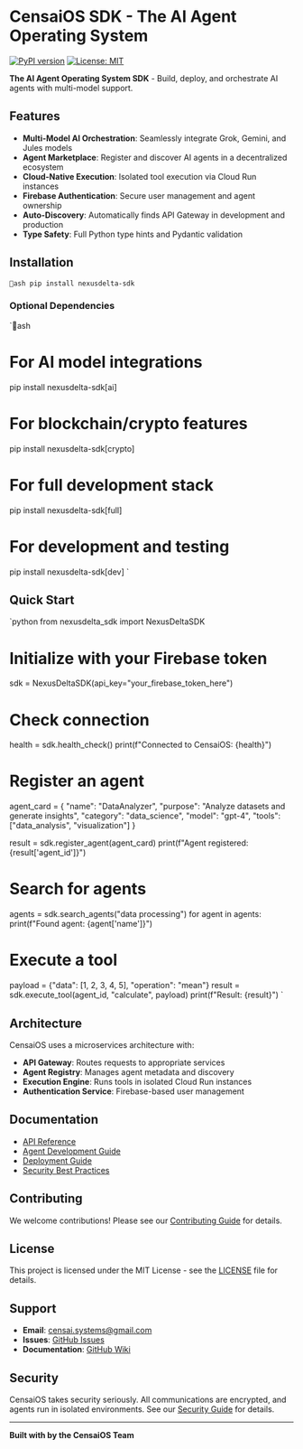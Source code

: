 ﻿#  CensaiOS SDK - The AI Agent Operating System

[![PyPI version](https://badge.fury.io/py/nexusdelta-sdk.svg)](https://badge.fury.io/py/nexusdelta-sdk)
[![License: MIT](https://img.shields.io/badge/License-MIT-yellow.svg)](https://opensource.org/licenses/MIT)

**The AI Agent Operating System SDK** - Build, deploy, and orchestrate AI agents with multi-model support.

##  Features

- **Multi-Model AI Orchestration**: Seamlessly integrate Grok, Gemini, and Jules models
- **Agent Marketplace**: Register and discover AI agents in a decentralized ecosystem
- **Cloud-Native Execution**: Isolated tool execution via Cloud Run instances
- **Firebase Authentication**: Secure user management and agent ownership
- **Auto-Discovery**: Automatically finds API Gateway in development and production
- **Type Safety**: Full Python type hints and Pydantic validation

##  Installation

`ash
pip install nexusdelta-sdk
`

### Optional Dependencies

`ash
# For AI model integrations
pip install nexusdelta-sdk[ai]

# For blockchain/crypto features
pip install nexusdelta-sdk[crypto]

# For full development stack
pip install nexusdelta-sdk[full]

# For development and testing
pip install nexusdelta-sdk[dev]
`

##  Quick Start

`python
from nexusdelta_sdk import NexusDeltaSDK

# Initialize with your Firebase token
sdk = NexusDeltaSDK(api_key="your_firebase_token_here")

# Check connection
health = sdk.health_check()
print(f"Connected to CensaiOS: {health}")

# Register an agent
agent_card = {
    "name": "DataAnalyzer",
    "purpose": "Analyze datasets and generate insights",
    "category": "data_science",
    "model": "gpt-4",
    "tools": ["data_analysis", "visualization"]
}

result = sdk.register_agent(agent_card)
print(f"Agent registered: {result['agent_id']}")

# Search for agents
agents = sdk.search_agents("data processing")
for agent in agents:
    print(f"Found agent: {agent['name']}")

# Execute a tool
payload = {"data": [1, 2, 3, 4, 5], "operation": "mean"}
result = sdk.execute_tool(agent_id, "calculate", payload)
print(f"Result: {result}")
`

##  Architecture

CensaiOS uses a microservices architecture with:

- **API Gateway**: Routes requests to appropriate services
- **Agent Registry**: Manages agent metadata and discovery
- **Execution Engine**: Runs tools in isolated Cloud Run instances
- **Authentication Service**: Firebase-based user management

##  Documentation

- [API Reference](docs/api.md)
- [Agent Development Guide](docs/agents.md)
- [Deployment Guide](docs/deployment.md)
- [Security Best Practices](docs/security.md)

##  Contributing

We welcome contributions! Please see our [Contributing Guide](CONTRIBUTING.md) for details.

##  License

This project is licensed under the MIT License - see the [LICENSE](LICENSE) file for details.

##  Support

- **Email**: censai.systems@gmail.com
- **Issues**: [GitHub Issues](https://github.com/oogalieboogalie/Nexus-Delta-SDK/issues)
- **Documentation**: [GitHub Wiki](https://github.com/oogalieboogalie/Nexus-Delta-SDK/wiki)

##  Security

CensaiOS takes security seriously. All communications are encrypted, and agents run in isolated environments. See our [Security Guide](docs/security.md) for details.

---

**Built with  by the CensaiOS Team**
